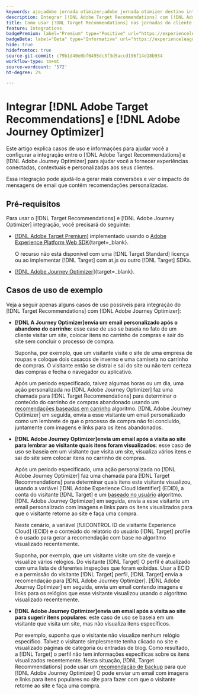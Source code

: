 ```yaml
---
keywords: ajo;adobe jornada otimizer;adobe jornada otimizer destino integração;recomendações;direcionar recomendações;integração;ajo;adobe otimizer;adobe otimizer target integration;recommendations;target recommendations
description: Integrar [!DNL Adobe Target Recommendations] com [!DNL Adobe Journey Optimizer].
title: Como usar [!DNL Target Recommendations] nas jornadas do cliente usando [!DNL Adobe Journey Optimizer]?
feature: Integrations
badgePremium: label="Premium" type="Positive" url="https://experienceleague.adobe.com/docs/target/using/introduction/intro.html?lang=en#premium newtab=true" tooltip="Consulte o que está incluído no Target Premium."
badgeBeta: label="Beta" type="Informative" url="https://experienceleague.adobe.com/docs/target/using/introduction/intro.html?lang=pt-BR#beta newtab=true" tooltip="O que são recursos beta no  [!DNL Adobe Target]."
hide: true
hidefromtoc: true
source-git-commit: c79b1d40e0bf0495dc3f3d5accd196f14d18b934
workflow-type: tm+mt
source-wordcount: '572'
ht-degree: 2%

---
```


# Integrar [!DNL Adobe Target Recommendations] e [!DNL Adobe Journey Optimizer]

Este artigo explica casos de uso e informações para ajudar você a configurar a integração entre o [!DNL Adobe Target Recommendations] e [!DNL Adobe Journey Optimizer] para ajudar você a fornecer experiências conectadas, contextuais e personalizadas aos seus clientes.

Essa integração pode ajudá-lo a gerar mais conversões e ver o impacto de mensagens de email que contêm recomendações personalizadas.

## Pré-requisitos

Para usar o [!DNL Target Recommendations] e [!DNL Adobe Journey Optimizer] integração, você precisará do seguinte:

* [[!DNL Adobe Target Premium]](/help/main/c-intro/intro.md#premium) implementado usando o [Adobe Experience Platform Web SDK](https://experienceleague.adobe.com/docs/target-dev/developer/client-side/aep-web-sdk.html?lang=pt-BR){target=_blank}.

  O recurso não está disponível com uma [!DNL Target Standard] licença ou ao implementar [!DNL Target] com at.js ou outro [!DNL Target] SDKs.

* [[!DNL Adobe Journey Optimizer]](https://experienceleague.adobe.com/docs/journey-optimizer/using/ajo-home.html){target=_blank}.

## Casos de uso de exemplo

Veja a seguir apenas alguns casos de uso possíveis para integração do [!DNL Target Recommendations] com [!DNL Adobe Journey Optimizer]:

* **[!DNL A Journey Optimizer]envia um email personalizado após o abandono do carrinho**: esse caso de uso se baseia no fato de um cliente visitar um site, colocar itens no carrinho de compras e sair do site sem concluir o processo de compra.

  Suponha, por exemplo, que um visitante visite o site de uma empresa de roupas e coloque dois casacos de inverno e uma camiseta no carrinho de compras. O visitante então se distrai e sai do site ou não tem certeza das compras e fecha o navegador ou aplicativo.

  Após um período especificado, talvez algumas horas ou um dia, uma ação personalizada no [!DNL Adobe Journey Optimizer] faz uma chamada para [!DNL Target Recommendations] para determinar o conteúdo do carrinho de compras abandonado usando um [recomendações baseadas em carrinho](/help/main/c-recommendations/c-algorithms/base-the-recommendation-on-a-recommendation-key.md) algoritmo. [!DNL Adobe Journey Optimizer] em seguida, envia a esse visitante um email personalizado como um lembrete de que o processo de compra não foi concluído, juntamente com imagens e links para os itens abandonados.

* **[!DNL Adobe Journey Optimizer]envia um email após a visita ao site para lembrar ao visitante quais itens foram visualizados**: esse caso de uso se baseia em um visitante que visita um site, visualiza vários itens e sai do site sem colocar itens no carrinho de compras.

  Após um período especificado, uma ação personalizada no [!DNL Adobe Journey Optimizer] faz uma chamada para [!DNL Target Recommendations] para determinar quais itens este visitante visualizou, usando a variável [!DNL Adobe Experience Cloud Identifier] (EDID), a conta do visitante [!DNL Target] e um [baseado no usuário](/help/main/c-recommendations/c-algorithms/base-the-recommendation-on-a-recommendation-key.md) algoritmo. [!DNL Adobe Journey Optimizer] em seguida, envia a esse visitante um email personalizado com imagens e links para os itens visualizados para que o visitante retorne ao site e faça uma compra.

  Neste cenário, a variável [!UICONTROL ID de visitante Experience Cloud] (ECID) e o conteúdo do relatório do usuário [!DNL Target] profile é o usado para gerar a recomendação com base no algoritmo visualizado recentemente.

  Suponha, por exemplo, que um visitante visite um site de varejo e visualize vários relógios. Do visitante [!DNL Target] O perfil é atualizado com uma lista de diferentes inspeções que foram exibidas. Usar a ECID e a permissão do visitante [!DNL Target] perfil, [!DNL Target] envia a recomendação para [!DNL Adobe Journey Optimizer]. [!DNL Adobe Journey Optimizer] em seguida, envia um email contendo imagens e links para os relógios que esse visitante visualizou usando o algoritmo visualizado recentemente.

* **[!DNL Adobe Journey Optimizer]envia um email após a visita ao site para sugerir itens populares**: este caso de uso se baseia em um visitante que visita um site, mas não visualiza itens específicos.

  Por exemplo, suponha que o visitante não visualize nenhum relógio específico. Talvez o visitante simplesmente tenha clicado no site e visualizado páginas de categoria ou entradas de blog. Como resultado, a [!DNL Target] o perfil não tem informações específicas sobre os itens visualizados recentemente. Nesta situação, [!DNL Target Recommendations] pode usar um [recomendação de backup](/help/main/c-recommendations/c-algorithms/backup-recs.md) para que [!DNL Adobe Journey Optimizer] O pode enviar um email com imagens e links para itens populares no site para fazer com que o visitante retorne ao site e faça uma compra.


